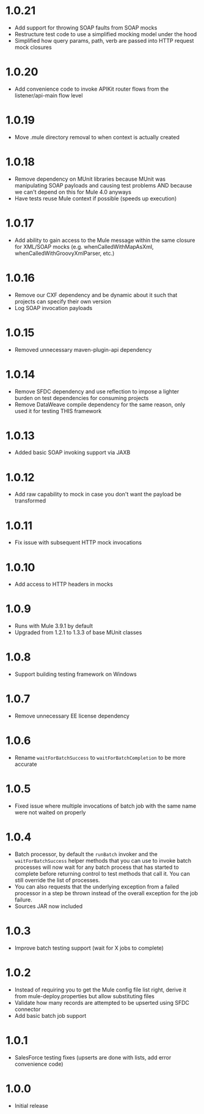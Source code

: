 # 1.0.21
* Add support for throwing SOAP faults from SOAP mocks
* Restructure test code to use a simplified mocking model under the hood
* Simplified how query params, path, verb are passed into HTTP request mock closures

# 1.0.20
* Add convenience code to invoke APIKit router flows from the listener/api-main flow level

# 1.0.19
* Move .mule directory removal to when context is actually created

# 1.0.18
* Remove dependency on MUnit libraries because MUnit was manipulating SOAP payloads and causing test problems AND because we can't depend on this for Mule 4.0 anyways
* Have tests reuse Mule context if possible (speeds up execution)

# 1.0.17
* Add ability to gain access to the Mule message within the same closure for XML/SOAP mocks (e.g. whenCalledWithMapAsXml, whenCalledWithGroovyXmlParser, etc.)

# 1.0.16
* Remove our CXF dependency and be dynamic about it such that projects can specify their own version
* Log SOAP invocation payloads

# 1.0.15
* Removed unnecessary maven-plugin-api dependency

# 1.0.14
* Remove SFDC dependency and use reflection to impose a lighter burden
  on test dependencies for consuming projects
* Remove DataWeave compile dependency for the same reason, only used it for testing THIS framework
  
# 1.0.13
* Added basic SOAP invoking support via JAXB

# 1.0.12
* Add raw capability to mock in case you don't want the payload be transformed

# 1.0.11
* Fix issue with subsequent HTTP mock invocations

# 1.0.10
* Add access to HTTP headers in mocks

# 1.0.9
* Runs with Mule 3.9.1 by default
* Upgraded from 1.2.1 to 1.3.3 of base MUnit classes

# 1.0.8
* Support building testing framework on Windows

# 1.0.7
* Remove unnecessary EE license dependency

# 1.0.6
* Rename `waitForBatchSuccess` to `waitForBatchCompletion` to be more accurate

# 1.0.5
* Fixed issue where multiple invocations of batch job with the same name were not waited on properly

# 1.0.4
* Batch processor, by default the `runBatch` invoker and the `waitForBatchSuccess` helper methods that you can use to invoke batch processes will now wait for any batch process that has started to complete before returning control to test methods that call it. You can still override the list of processes. 
* You can also requests that the underlying exception from a failed processor in a step be thrown instead of the overall exception for the job failure.
* Sources JAR now included

# 1.0.3
* Improve batch testing support (wait for X jobs to complete) 

# 1.0.2
* Instead of requiring you to get the Mule config file list right, derive it from mule-deploy.properties but allow substituting files
* Validate how many records are attempted to be upserted using SFDC connector
* Add basic batch job support

# 1.0.1
* SalesForce testing fixes (upserts are done with lists, add error convenience code)

# 1.0.0

* Initial release